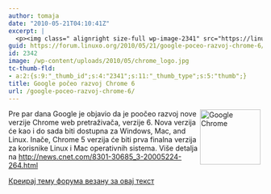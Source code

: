 ```yaml
---
author: tomaja
date: "2010-05-21T04:10:41Z"
excerpt: |
  <p><img class=" alignright size-full wp-image-2341" src="https://linuxo.org/wp-content/uploads/2010/05/chrome_logo.jpg" alt="Google Chrome" title="Google Chrome" hspace="4" width="120" height="109" align="right" />Pre par dana Google je objavio da je poočeo razvoj nove verzije&nbsp;Chrome web pretraživača,&nbsp;verzije&nbsp;6. Nova verzija će kao i do sada biti dostupna za Windows, Mac, and Linux. Inače, Chrome 5 verzija će biti prva finalna verzija za korisnike Linux i Mac operativnih sistema. Vi&scaron;e detalja na <a href="http://news.cnet.com/8301-30685_3-20005224-264.html">http://news.cnet.com/8301-30685_3-20005224-264.html</a></p>
guid: https://forum.linuxo.org/2010/05/21/google-poceo-razvoj-chrome-6/
id: 2342
image: /wp-content/uploads/2010/05/chrome_logo.jpg
tc-thumb-fld:
- a:2:{s:9:"_thumb_id";s:4:"2341";s:11:"_thumb_type";s:5:"thumb";}
title: Google počeo razvoj Chrome 6
url: /google-poceo-razvoj-chrome-6/
---
```

<img class=" alignright size-full wp-image-2341" src="https://linuxo.org/wp-content/uploads/2010/05/chrome_logo.jpg" alt="Google Chrome" title="Google Chrome" hspace="4" width="120" height="109" align="right" />Pre par dana Google je objavio da je poočeo razvoj nove verzije&nbsp;Chrome web pretraživača,&nbsp;verzije&nbsp;6. Nova verzija će kao i do sada biti dostupna za Windows, Mac, and Linux. Inače, Chrome 5 verzija će biti prva finalna verzija za korisnike Linux i Mac operativnih sistema. Vi&scaron;e detalja na <http://news.cnet.com/8301-30685_3-20005224-264.html>

<!--break-->

[Креирај тему форума везану за овај текст](https://linuxo.org/nova-tema-na-forumu/?se_pid=2342)